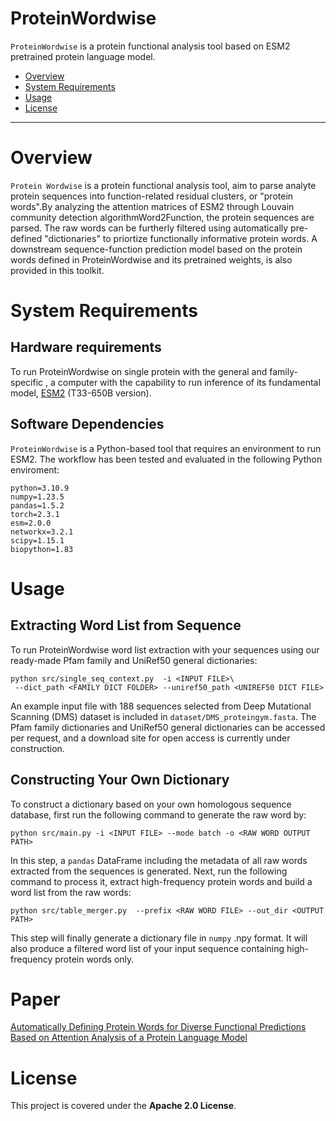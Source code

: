 # ProteinWordwise


`ProteinWordwise` is a protein functional analysis tool based on ESM2 pretrained protein language model. 

- [Overview](#overview)
- [System Requirements](#system-requirements)
- [Usage](#usage)
- [License](#license)

---

# Overview

``Protein Wordwise``  is a protein functional analysis tool, aim to parse analyte protein sequences into function-related residual clusters, or "protein words".By analyzing the attention matrices of ESM2 through Louvain community detection algorithmWord2Function, the protein sequences are parsed. The raw words can be furtherly filtered using automatically pre-defined "dictionaries" to priortize functionally informative protein words. A downstream sequence-function prediction model based on the protein words defined in ProteinWordwise and its pretrained weights, is also provided in this toolkit.

# System Requirements

## Hardware requirements

To run ProteinWordwise on single protein with the general and family-specific , a computer with the capability to run inference of its fundamental model, [ESM2](https://github.com/facebookresearch/esm) (T33-650B version).

## Software Dependencies

`ProteinWordwise` is a Python-based tool that requires an environment to run ESM2. The workflow has been tested and evaluated in the following Python enviroment:

```
python=3.10.9
numpy=1.23.5
pandas=1.5.2
torch=2.3.1
esm=2.0.0
networkx=3.2.1
scipy=1.15.1
biopython=1.83
```

# Usage

## Extracting Word List from Sequence

To run ProteinWordwise word list extraction with your sequences using our ready-made Pfam family and UniRef50 general dictionaries:

```
python src/single_seq_context.py  -i <INPUT FILE>\
 --dict_path <FAMILY DICT FOLDER> --uniref50_path <UNIREF50 DICT FILE>
```

An example input file with 188 sequences selected from Deep Mutational Scanning (DMS) dataset is included in `dataset/DMS_proteingym.fasta`. The Pfam family dictionaries and UniRef50 general dictionaries can be accessed per request, and a download site for open access is currently under construction.

## Constructing Your Own Dictionary

To construct a dictionary based on your own homologous sequence database, first run the following command to generate the raw word by:

```
python src/main.py -i <INPUT FILE> --mode batch -o <RAW WORD OUTPUT PATH>
```

In this step, a `pandas` DataFrame including the metadata of all raw words extracted from the sequences is generated.
Next, run the following command to process it, extract high-frequency protein words and build a word list from the raw words:

```
python src/table_merger.py  --prefix <RAW WORD FILE> --out_dir <OUTPUT PATH>
```

This step will finally generate a dictionary file in `numpy` .npy format. It will also produce a filtered word list of your input sequence containing high-frequency protein words only. 


# Paper

[Automatically Defining Protein Words for Diverse Functional Predictions Based on Attention Analysis of a Protein Language Model](https://www.biorxiv.org/content/10.1101/2025.01.20.633699v1)

# License

This project is covered under the **Apache 2.0 License**.
